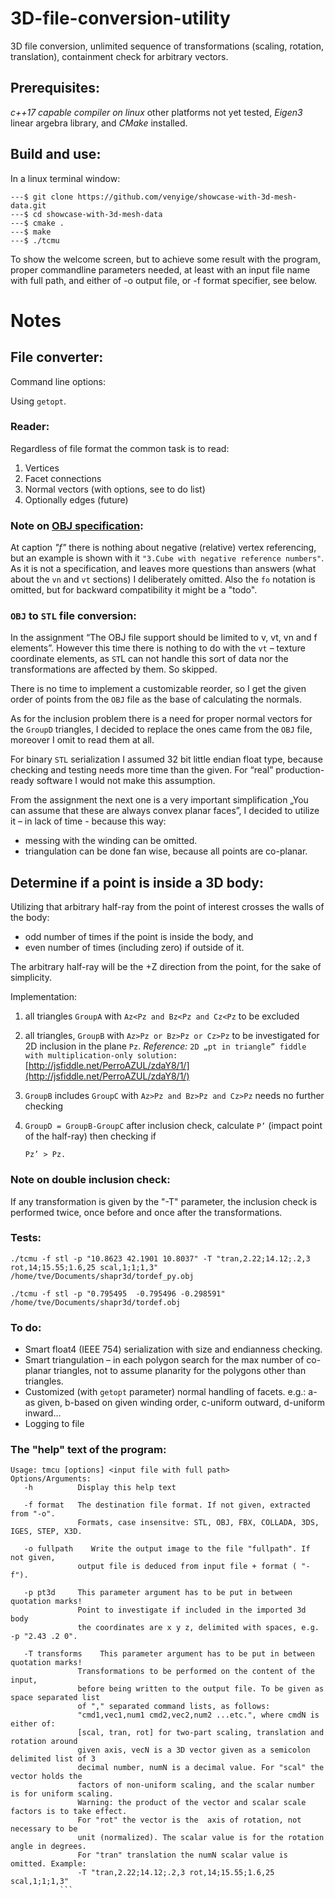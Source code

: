 # 3D-file-conversion-utility
3D file conversion, unlimited sequence of transformations (scaling, rotation, translation), containment check for arbitrary vectors.
## Prerequisites:
*c++17 capable compiler on linux* other platforms not yet tested, *Eigen3* linear argebra library, and *CMake* installed.
## Build and use:
In a linux terminal window:
```
---$ git clone https://github.com/venyige/showcase-with-3d-mesh-data.git 
---$ cd showcase-with-3d-mesh-data
---$ cmake .
---$ make
---$ ./tcmu
```
To show the welcome screen, but to achieve some result with the program, proper commandline parameters needed, at least with an input file name with full path, and either of -o output file, or -f format specifier, see below.

# Notes
## File converter:
Command line options:

Using ```getopt```.

### Reader:
Regardless of file format the common task is to read:
1. Vertices
2. Facet connections
3. Normal vectors (with options, see to do list)
4. Optionally edges (future)
### Note on [OBJ specification](http://paulbourke.net/dataformats/obj/):

At caption *"f"* there is nothing about negative (relative) vertex referencing, but an example is shown with it ```"3.Cube with negative reference numbers"```. As it is not a specification, and leaves more questions than answers (what about the ```vn``` and ```vt``` sections) I deliberately omitted. Also the ```fo``` notation is omitted, but for backward compatibility it might be a "todo".

### ```OBJ``` to ```STL``` file conversion:

In the assignment “The OBJ file support should be limited to v, vt, vn and f elements”. However this time there is nothing to do with the ```vt``` – texture coordinate elements, as ```ST```L can not handle this sort of data nor the transformations are affected by them. So skipped.

There is no time to implement a customizable reorder, so I get the given order of points from the ```OBJ``` file as the base of calculating the normals.

As for the inclusion problem there is a need for proper normal vectors for the ```GroupD``` triangles, I decided to replace the ones came from the ```OBJ``` file, moreover I omit to read them at all.

For binary ```STL``` serialization I assumed 32 bit little endian float type, because checking and testing needs more time than the given. For “real” production-ready software I would not make this assumption.

From the assignment the next one is a very important simplification „You can assume that these are always convex planar faces”, I decided to utilize it – in lack of time - because this way:
- messing with the winding can be omitted.
- triangulation can be done fan wise, because all points are co-planar.

## Determine if a point is inside a 3D body:

 Utilizing that arbitrary half-ray from the point of interest crosses the walls of the body:
- odd number of times if the point is inside the body, and
- even number of times (including zero) if outside of it.

The arbitrary half-ray will be the +Z direction from the point, for the sake of simplicity.

Implementation:
1. all triangles ```GroupA``` with ```Az<Pz and Bz<Pz and Cz<Pz``` to be excluded
2. all triangles, ```GroupB``` with  ```Az>Pz or Bz>Pz or Cz>Pz``` to be investigated for 2D inclusion in the plane ```Pz```.
*Reference:*
```2D „pt in triangle” fiddle with multiplication-only solution:```
[http://jsfiddle.net/PerroAZUL/zdaY8/1/](http://jsfiddle.net/PerroAZUL/zdaY8/1/)
3. ```GroupB``` includes ```GroupC``` with  ```Az>Pz and Bz>Pz and Cz>Pz``` needs no further checking
4. ```GroupD = GroupB-GroupC``` after inclusion check, calculate ```P’``` (impact point of the half-ray) then checking if

	```Pz’ > Pz.```
### Note on double inclusion check: 
If any transformation is given by the "-T" parameter, the inclusion check is performed twice, once before and once after the transformations.
	
### Tests:

```./tcmu -f stl -p "10.8623 42.1901 10.8037" -T "tran,2.22;14.12;.2,3 rot,14;15.55;1.6,25 scal,1;1;1,3" /home/tve/Documents/shapr3d/tordef_py.obj```
```
./tcmu -f stl -p "0.795495  -0.795496 -0.298591"  /home/tve/Documents/shapr3d/tordef.obj
```
### To do:
- Smart float4 (IEEE 754) serialization with size and endianness checking.
- Smart triangulation – in each polygon search for the max number of co-planar triangles, not to assume planarity for the polygons other than triangles.
- Customized (with ```getopt``` parameter) normal handling of facets. e.g.: a-as given, b-based on given winding order, c-uniform outward, d-uniform inward…
- Logging to file


### The "help" text of the program:
```Triangular Mesh Converter "tcmu" - Shapr3D Homework /GoDraw
Usage: tmcu [options] <input file with full path>
Options/Arguments:
   -h          Display this help text

   -f format   The destination file format. If not given, extracted from "-o".
               Formats, case insensitve: STL, OBJ, FBX, COLLADA, 3DS, IGES, STEP, X3D.

   -o fullpath    Write the output image to the file "fullpath". If not given,
               output file is deduced from input file + format ( "-f").

   -p pt3d     This parameter argument has to be put in between quotation marks!
               Point to investigate if included in the imported 3d body
               the coordinates are x y z, delimited with spaces, e.g. -p "2.43 .2 0".

   -T transforms    This parameter argument has to be put in between quotation marks!
               Transformations to be performed on the content of the input,
               before being written to the output file. To be given as space separated list
               of "," separated command lists, as follows:
               "cmd1,vec1,num1 cmd2,vec2,num2 ...etc.", where cmdN is either of:
               [scal, tran, rot] for two-part scaling, translation and rotation around
               given axis, vecN is a 3D vector given as a semicolon delimited list of 3 
               decimal number, numN is a decimal value. For "scal" the vector holds the
               factors of non-uniform scaling, and the scalar number is for uniform scaling.
               Warning: the product of the vector and scalar scale factors is to take effect.
               For "rot" the vector is the  axis of rotation, not necessary to be
               unit (normalized). The scalar value is for the rotation angle in degrees. 
               For "tran" translation the numN scalar value is omitted. Example:
               -T "tran,2.22;14.12;.2,3 rot,14;15.55;1.6,25 scal,1;1;1,3" 
	       ```

